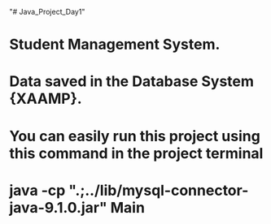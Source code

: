  "# Java_Project_Day1"    
# Student Management System. 
# Data saved in the Database System {XAAMP}.
# You can easily run this project using this command in the project terminal
# java -cp ".;../lib/mysql-connector-java-9.1.0.jar" Main      
